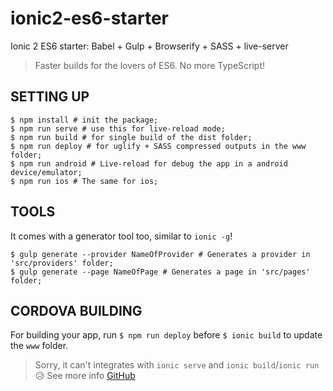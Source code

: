 # ionic2-es6-starter
Ionic 2 ES6 starter: Babel + Gulp + Browserify + SASS + live-server

> Faster builds for the lovers of ES6. No more TypeScript!

## SETTING UP

``` shell
$ npm install # init the package;
$ npm run serve # use this for live-reload mode;
$ npm run build # for single build of the dist folder;
$ npm run deploy # for uglify + SASS compressed outputs in the www folder;
$ npm run android # Live-reload for debug the app in a android device/emulator;
$ npm run ios # The same for ios;
```

## TOOLS

It comes with a generator tool too, similar to `ionic -g`!

``` shell
$ gulp generate --provider NameOfProvider # Generates a provider in 'src/providers' folder;
$ gulp generate --page NameOfPage # Generates a page in 'src/pages' folder;
```

## CORDOVA BUILDING

For building your app, run `$ npm run deploy` before `$ ionic build` to update the `www` folder.

> Sorry, it can't integrates with `ionic serve` and `ionic build`/`ionic run` :disappointed_relieved:
> See more info [GitHub](https://codepen.io/leob6/post/quick-tip-using-gulp-to-customize-the-serve-run-and-build-process-for-your-ionic-framework-apps)